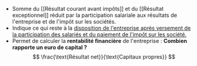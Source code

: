 - Somme du [[Résultat courant avant impôts]] et du [[Résultat exceptionnel]] réduit par la participation salariale aux résultats de l'entreprise et de l'impôt sur les sociétés.
- Indique ce qui reste à la <u>disposition  de l'entreprise après versement de la participation des salariés et du paiement de l'impôt sur les société.</u> 
- Permet de calculer la **rentabilité financière** de l'entreprise :
	**Combien rapporte un euro de capital ?** 
	$$ \frac{\text{Résultat net}}{\text{Capitaux propres}} $$
					<td></td>
<html>
	<head>
		<style>
			table,
			th,
			td {
				border: 0px solid black;
				border-collapse: collapse;
			}

			th:first-child,
			td:first-child {
				border-right: 0;
			}
		</style>
	</head>
	<body>
		<table>
			<tr>
				<th></th>
				<th>Elements<span style="visibility: hidden;">aze aze aze</span></th>
				<th>Place dans le CR</th>
			</tr>
			<tr>
				<td rowspan="1">
					<span style="visibility: hidden;">***</span>+
					<br>
					<span style="visibility: hidden;">***</span>-
					<br>
					<span style="visibility: hidden;">***</span>-
				</td>
				<td rowspan="2"> RCAI <br> Résultat exceptionnel <br> Impots sur les bénéfices <br> Participation des salariés au résultat 
				</td>
				<td rowspan =3> =Total des produits exceptionnels - total des charges exceptionnels <br><br> <br>
			 </td>
			</tr>
			<tr><tr>
				<th colspan="2"> = Résultat Net (RN) </th>				<td></td>
				</tr>
				
		</table>
	</body>
</html>
